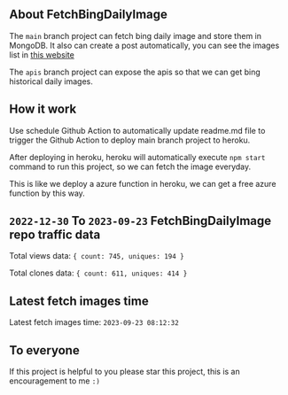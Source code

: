 ## About FetchBingDailyImage

The `main` branch project can fetch bing daily image and store them in MongoDB.
It also can create a post automatically, you can see the images list in [this website](https://oursalbum.netlify.app)

The `apis` branch project can expose the apis so that we can get bing historical daily images.

## How it work

Use schedule Github Action to automatically update readme.md file to trigger the Github Action to deploy main branch project to heroku.

After deploying in heroku, heroku will automatically execute `npm start` command to run this project, so we can fetch the image everyday.

This is like we deploy a azure function in heroku, we can get a free azure function by this way.

## `2022-12-30` To `2023-09-23` FetchBingDailyImage repo traffic data

Total views data: `{ count: 745, uniques: 194 }`

Total clones data: `{ count: 611, uniques: 414 }`

## Latest fetch images time

Latest fetch images time: `2023-09-23 08:12:32`

## To everyone

If this project is helpful to you please star this project, this is an encouragement to me `:)`



